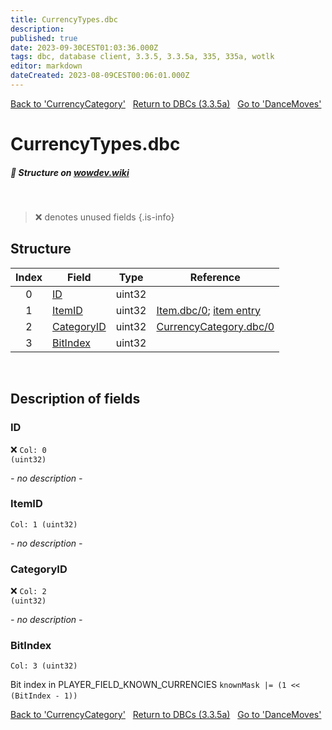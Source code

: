 ```yaml
---
title: CurrencyTypes.dbc
description:
published: true
date: 2023-09-30CEST01:03:36.000Z
tags: dbc, database client, 3.3.5, 3.3.5a, 335, 335a, wotlk
editor: markdown
dateCreated: 2023-08-09CEST00:06:01.000Z
---
```

<a href="https://trinitycore.info/files/DBC/335/currencycategory" class="mt-5 v-btn v-btn--depressed v-btn--flat v-btn--outlined theme--light v-size--default darkblue--text text--lighten-3"><span class="v-btn__content"><i aria-hidden="true" class="v-icon notranslate v-icon--left mdi mdi-arrow-left theme--light"></i><span>Back to 'CurrencyCategory'</span></span></a>&nbsp;&nbsp;&nbsp;<a href="https://trinitycore.info/files/DBC/335/DBC" class="mt-5 v-btn v-btn--depressed v-btn--flat v-btn--outlined theme--light v-size--default darkblue--text text--lighten-3"><span class="v-btn__content"><i aria-hidden="true" class="v-icon notranslate v-icon--left mdi mdi-home-outline theme--light"></i><span>Return to DBCs (3.3.5a)</span></span></a>&nbsp;&nbsp;&nbsp;<a href="https://trinitycore.info/files/DBC/335/dancemoves" class="mt-5 v-btn v-btn--depressed v-btn--flat v-btn--outlined theme--light v-size--default darkblue--text text--lighten-3"><span class="v-btn__content"><span>Go to 'DanceMoves'</span><i aria-hidden="true" class="v-icon notranslate v-icon--right mdi mdi-arrow-right theme--light"></i></span></a>

# CurrencyTypes.dbc
##### :pencil: Structure on [wowdev.wiki](https://wowdev.wiki/DB/CurrencyTypes)
&nbsp;

> :x: denotes unused fields
{.is-info}


## Structure

| Index | Field | Type | Reference |
| :---: | --- | :---: | --- |
| 0 | [ID](#id-alt) | uint32 |  |
| 1 | [ItemID](#itemid) | uint32 | [Item.dbc/0](/files/DBC/335/item#id-alt); [item entry](/database/335/world/item_template#id-alt) |
| 2 | [CategoryID](#categoryid) | uint32 | [CurrencyCategory.dbc/0](/files/DBC/335/currencycategory#id-alt) |
| 3 | [BitIndex](#bitindex) | uint32 |  |
&nbsp;
## Description of fields

### ID <!-- {#id-alt} -->
:x: <code>Col: 0 (uint32)</code>

*- no description -*
&nbsp;

### ItemID
<code>Col: 1 (uint32)</code>

*- no description -*
&nbsp;

### CategoryID
:x: <code>Col: 2 (uint32)</code>

*- no description -*
&nbsp;

### BitIndex
<code>Col: 3 (uint32)</code>

Bit index in PLAYER_FIELD_KNOWN_CURRENCIES
`knownMask |= (1 << (BitIndex - 1))`
&nbsp;

<a href="https://trinitycore.info/files/DBC/335/currencycategory" class="mt-5 v-btn v-btn--depressed v-btn--flat v-btn--outlined theme--light v-size--default darkblue--text text--lighten-3"><span class="v-btn__content"><i aria-hidden="true" class="v-icon notranslate v-icon--left mdi mdi-arrow-left theme--light"></i><span>Back to 'CurrencyCategory'</span></span></a>&nbsp;&nbsp;&nbsp;<a href="https://trinitycore.info/files/DBC/335/DBC" class="mt-5 v-btn v-btn--depressed v-btn--flat v-btn--outlined theme--light v-size--default darkblue--text text--lighten-3"><span class="v-btn__content"><i aria-hidden="true" class="v-icon notranslate v-icon--left mdi mdi-home-outline theme--light"></i><span>Return to DBCs (3.3.5a)</span></span></a>&nbsp;&nbsp;&nbsp;<a href="https://trinitycore.info/files/DBC/335/dancemoves" class="mt-5 v-btn v-btn--depressed v-btn--flat v-btn--outlined theme--light v-size--default darkblue--text text--lighten-3"><span class="v-btn__content"><span>Go to 'DanceMoves'</span><i aria-hidden="true" class="v-icon notranslate v-icon--right mdi mdi-arrow-right theme--light"></i></span></a>

